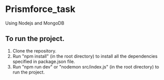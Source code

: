 # Prismforce_task
Using Nodejs and MongoDB

## To run the project.

1. Clone the repository.
2. Run "npm install" (in the root directory) to install all the dependencies specified in package.json file.
3. Run "npm run dev" or "nodemon src/index.js" (in the root directory) to run the project.